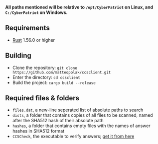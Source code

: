 **All paths mentioned will be relative to `/opt/CyberPatriot` on Linux, and `C:/CyberPatriot` on Windows.**

## Requirements
* [Rust](https://www.rust-lang.org/tools/install) 1.56.0 or higher

## Building
* Clone the repository: `git clone https://github.com/matteopolak/ccsclient.git`
* Enter the directory: `cd ccsclient`
* Build the project: `cargo build --release`

## Required files & folders
* `files.dat`, a new-line seperated list of absolute paths to search
* `dists`, a folder that contains copies of all files to be scanned, named after the SHA512 hash of their absolute path
* `hashes`, a folder that contains empty files with the names of answer hashes in SHA512 format
* `CCSCheck`, the executable to verify answers; [get it from here](https://github.com/matteopolak/ccscheck)